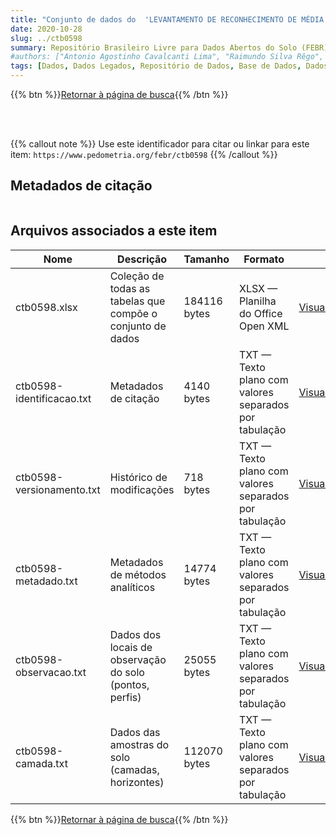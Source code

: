 ```yaml
---
title: "Conjunto de dados do  'LEVANTAMENTO DE RECONHECIMENTO DE MÉDIA INTENSIDADE DOS SOLOS E AVALIAÇÃO DA APTIDÃO AGRÍCOLA DAS TERRAS DO PÓLO JURUÁ-SOLIMÕES, AMAZONAS'"
date: 2020-10-28
slug: ../ctb0598
summary: Repositório Brasileiro Livre para Dados Abertos do Solo (FEBR) | A febre dos dados de solo no Brasil
#authors: ["Antonio Agostinho Cavalcanti Lima", "Raimundo Silva Rêgo", "Amarindo Fausto Soares", "João Marcos Lima da Silva", "João Souza Martins", "José Raimundo Natividade Ferreira Gama", "Paulo Lacerda dos Santos", "Maria Amélia de Moraes Duriez", "Ruth Andrade Leal Johas", "Wilson Sant?Anna de Araújo", "Raphael Minotti Bloise", "Gisa Nara C. Moreira", "Marie Elisabeth Christine Claessen", "José Lopes de Paula", "João Luiz Rodrigues de Souza", "Therezinha Xavier Bastos", "Humberto Gonçalves dos Santos"]
tags: [Dados, Dados Legados, Repositório de Dados, Base de Dados, Dados Abertos]
---
```


<style>
div.alert > div {
    font-size: 0.8rem;
}
</style>

{{% btn %}}<a href="/febr/buscar/">Retornar à página de busca</a>{{% /btn %}}

<br>
<br>

{{% callout note %}}
Use este identificador para citar ou linkar para este item: `https://www.pedometria.org/febr/ctb0598`
{{% /callout %}}

## Metadados de citação

<table>
<!-- Fonte: https://gist.github.com/jfreels/6814721 -->
<script src="https://d3js.org/d3.v3.min.js" charset="utf-8"></script>
<!-- <script type='text/javascript' src='/febr/buscar/script.js'></script> -->
<script type='text/javascript'>
  d3.tsv('ctb0598-identificacao.txt',function (data) {
    var columns = ['campo', 'valor']
    tabulate(data, columns)
  })
</script>
</table>

## Arquivos associados a este item

<table style="width:100%">
  <thead>
    <tr>
      <th>Nome</th>
      <th>Descrição</th>
      <th>Tamanho</th>
      <th>Formato</th>
      <th></th>
    </tr>
  </thead>
  <tbody>
    <tr>
      <td>ctb0598.xlsx</td>
      <td>Coleção de todas as tabelas que compõe o conjunto de dados</td>
      <td>184116 bytes</td>
      <td>XLSX — Planilha do Office Open XML</td>
      <td><a href="https://cloud.utfpr.edu.br/index.php/s/Df6dhfzYJ1DDeso/download?path=%2Fctb0598&files=ctb0598.xlsx" class="btn btn-primary btn-block" role="button">Visualizar/Abrir</a></td>
    </tr>
    <tr>
      <td>ctb0598-identificacao.txt</td>
      <td>Metadados de citação</td>
      <td>4140 bytes</td>
      <td>TXT — Texto plano com valores separados por tabulação</td>
      <td><a href="https://cloud.utfpr.edu.br/index.php/s/Df6dhfzYJ1DDeso/download?path=%2Fctb0598&files=ctb0598-identificacao.txt" class="btn btn-primary btn-block" role="button">Visualizar/Abrir</a></td>
    </tr>
    <tr>
      <td>ctb0598-versionamento.txt</td>
      <td>Histórico de modificações</td>
      <td>718 bytes</td>
      <td>TXT — Texto plano com valores separados por tabulação</td>
      <td><a href="https://cloud.utfpr.edu.br/index.php/s/Df6dhfzYJ1DDeso/download?path=%2Fctb0598&files=ctb0598-versionamento.txt" class="btn btn-primary btn-block" role="button">Visualizar/Abrir</a></td>
    </tr>
    <tr>
      <td>ctb0598-metadado.txt</td>
      <td>Metadados de métodos analíticos</td>
      <td>14774 bytes</td>
      <td>TXT — Texto plano com valores separados por tabulação</td>
      <td><a href="https://cloud.utfpr.edu.br/index.php/s/Df6dhfzYJ1DDeso/download?path=%2Fctb0598&files=ctb0598-metadado.txt" class="btn btn-primary btn-block" role="button">Visualizar/Abrir</a></td>
    </tr>
    <tr>
      <td>ctb0598-observacao.txt</td>
      <td>Dados dos locais de observação do solo (pontos, perfis)</td>
      <td>25055 bytes</td>
      <td>TXT — Texto plano com valores separados por tabulação</td>
      <td><a href="https://cloud.utfpr.edu.br/index.php/s/Df6dhfzYJ1DDeso/download?path=%2Fctb0598&files=ctb0598-observacao.txt" class="btn btn-primary btn-block" role="button">Visualizar/Abrir</a></td>
    </tr>
    <tr>
      <td>ctb0598-camada.txt</td>
      <td>Dados das amostras do solo (camadas, horizontes)</td>
      <td>112070 bytes</td>
      <td>TXT — Texto plano com valores separados por tabulação</td>
      <td><a href="https://cloud.utfpr.edu.br/index.php/s/Df6dhfzYJ1DDeso/download?path=%2Fctb0598&files=ctb0598-camada.txt" class="btn btn-primary btn-block" role="button">Visualizar/Abrir</a></td>
    </tr>
  </tbody>
</table>

{{% btn %}}<a href="/febr/buscar/">Retornar à página de busca</a>{{% /btn %}}
